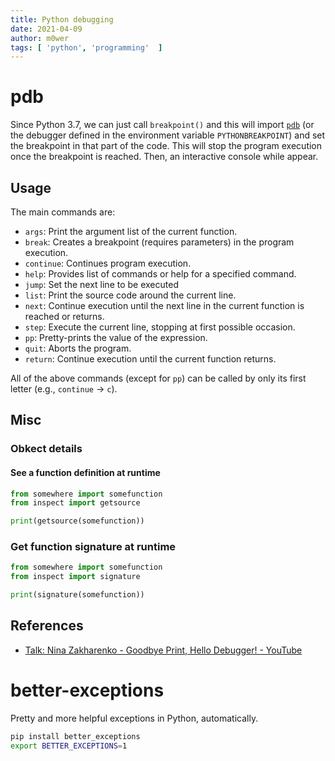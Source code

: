 ```yaml
---
title: Python debugging
date: 2021-04-09
author: m0wer
tags: [ 'python', 'programming'  ]
---
```


# pdb

 Since Python 3.7, we can just call `breakpoint()` and this will import
 [`pdb`](https://docs.python.org/3/library/pdb.html)
 (or the debugger defined in the environment variable `PYTHONBREAKPOINT`) and
 set the breakpoint in that part of the code. This will stop the program
 execution once the breakpoint is reached. Then, an interactive console while
 appear.

## Usage

The main commands are:

* `args`: Print the argument list of the current function.
* `break`: Creates a breakpoint (requires parameters) in the program execution.
* `continue`: Continues program execution.
* `help`: Provides list of commands or help for a specified command.
* `jump`: Set the next line to be executed
* `list`: Print the source code around the current line.
* `next`: Continue execution until the next line in the current function is
  reached or returns.
* `step`: Execute the current line, stopping at first possible occasion.
* `pp`: Pretty-prints the value of the expression.
* `quit`: Aborts the program.
* `return`:	Continue execution until the current function returns.

All of the above commands (except for `pp`) can be called by only its first
letter (e.g., `continue` -> `c`).

## Misc

### Obkect details

#### See a function definition at runtime

```python
from somewhere import somefunction
from inspect import getsource

print(getsource(somefunction))
```

### Get function signature at runtime


```python
from somewhere import somefunction
from inspect import signature

print(signature(somefunction))
```

## References

* [Talk: Nina Zakharenko - Goodbye Print, Hello Debugger! - YouTube](https://www.youtube.com/watch?v=5AYIe-3cD-s)

# better-exceptions

Pretty and more helpful exceptions in Python, automatically.

```bash
pip install better_exceptions
export BETTER_EXCEPTIONS=1
```
